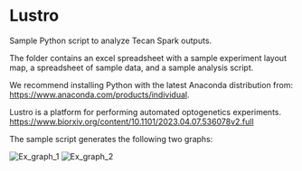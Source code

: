 # Lustro
Sample Python script to analyze Tecan Spark outputs.

The folder contains an excel spreadsheet with a sample experiment layout map, a spreadsheet of sample data, and a sample analysis script.

We recommend installing Python with the latest Anaconda distribution from: https://www.anaconda.com/products/individual.

Lustro is a platform for performing automated optogenetics experiments. https://www.biorxiv.org/content/10.1101/2023.04.07.536078v2.full

The sample script generates the following two graphs:

![Ex_graph_1](https://github.com/mccleanlab/Lustro/assets/92339134/17db9e9f-c4fd-4f73-a337-b3a0a057d57c)
![Ex_graph_2](https://github.com/mccleanlab/Lustro/assets/92339134/e892153c-74fd-4c73-8f29-97b1cdbd7403)

